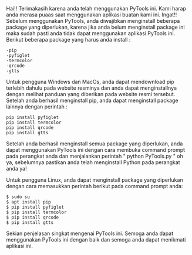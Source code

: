 Hai!! Terimakasih karena anda telah menggunakan PyTools ini. Kami harap anda merasa puaas saat menggunakan
aplikasi buatan kami ini. Ingat!! Sebelum menggunakan PyTools, anda diwajibkan menginstall beberapa package yang diperlukan,
karena jika anda belum menginstall package ini maka sudah pasti anda tidak dapat menggunakan aplikasi PyTools ini. Berikut
beberapa package yang harus anda install :

    -pip
    -pyfiglet
    -termcolor
    -qrcode
    -gtts

Untuk pengguna Windows dan MacOs, anda dapat mendownload pip terlebih dahulu pada website resminya dan anda dapat menginstallnya
dengan melihat panduan yang diberikan pada website resmi tersebut. Setelah anda berhasil menginstall pip, anda dapat menginstall package
lainnya dengan perintah :

    pip install pyfiglet
    pip install termcolor
    pip install qrcode
    pip install gtts

Setelah anda berhasil menginstall semua package yang diperlukan, anda dapat menggunakan PyTools ini dengan cara membuka command prompt
pada perangkat anda dan menjalankan perintah " python PyTools.py " oh ya, sebelumnya pastikan anda telah menginstall Python pada 
perangkat anda ya!

Untuk pengguna Linux, anda dapat menginstall package yang diperlukan dengan cara memasukkan perintah berikut pada command prompt anda:

    $ sudo su
    $ apt install pip
    $ pip install pyfiglet
    $ pip install termcolor
    $ pip install qrcode
    $ pip install gtts

Sekian penjelasan singkat mengenai PyTools ini. Semoga anda dapat menggunakan PyTools ini dengan baik dan semoga anda dapat menikmati
aplikasi ini. 
